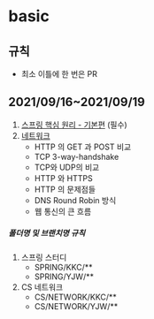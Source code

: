 # basic

## 규칙
- 최소 이틀에 한 번은 PR

## 2021/09/16~2021/09/19
1. [스프링 핵심 원리 - 기본편](https://www.inflearn.com/course/%EC%8A%A4%ED%94%84%EB%A7%81-%ED%95%B5%EC%8B%AC-%EC%9B%90%EB%A6%AC-%EA%B8%B0%EB%B3%B8%ED%8E%B8) (필수)
2. [네트워크](https://github.com/kimkc/Interview_Question_for_Beginner/tree/master/Network)
    - HTTP 의 GET 과 POST 비교
    - TCP 3-way-handshake
    - TCP와 UDP의 비교
    - HTTP 와 HTTPS
    - HTTP 의 문제점들
    - DNS Round Robin 방식
    - 웹 통신의 큰 흐름

##### 폴더명 및 브랜치명 규칙
1. 스프링 스터디
    - SPRING/KKC/\*\*
    - SPRING/YJW/\*\*
2. CS 네트워크
    - CS/NETWORK/KKC/\*\*
    - CS/NETWORK/YJW/\*\*

